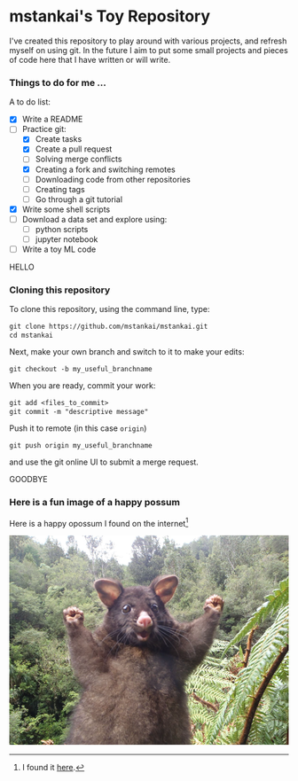 # mstankai's Toy Repository

I've created this repository to play around with various projects, and refresh myself on using git. In the future I aim to put some small projects and pieces of code here that I have written or will write.

### Things to do for me ...

A to do list:

- [x] Write a README
- [ ] Practice git:
  - [x] Create tasks
  - [x] Create a pull request
  - [ ] Solving merge conflicts
  - [x] Creating a fork and switching remotes
  - [ ] Downloading code from other repositories
  - [ ] Creating tags
  - [ ] Go through a git tutorial
- [x] Write some shell scripts
- [ ] Download a data set and explore using:
  - [ ] python scripts
  - [ ] jupyter notebook
- [ ] Write a toy ML code

HELLO

### Cloning this repository

To clone this repository, using the command line, type:
```
git clone https://github.com/mstankai/mstankai.git
cd mstankai
```

Next, make your own branch and switch to it to make your edits:
```
git checkout -b my_useful_branchname
```

When you are ready, commit your work:

```
git add <files_to_commit>
git commit -m "descriptive message"
```

Push it to remote (in this case `origin`) 
```
git push origin my_useful_branchname
```
and use the git online UI to submit a merge request. 

GOODBYE

### Here is a fun image of a happy possum

Here is a happy opossum I found on the internet[^1]

![happy possum from the internet](/img/other/optimistic-opossum.png)

[^1]: I found it [here](https://www.boredpanda.com/blog/wp-content/uploads/2017/01/optimistic-opossum-new-zealand-33.png). 


